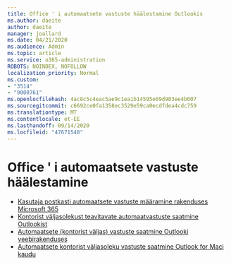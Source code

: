```yaml
---
title: Office ' i automaatsete vastuste häälestamine Outlookis
ms.author: daeite
author: daeite
manager: joallard
ms.date: 04/21/2020
ms.audience: Admin
ms.topic: article
ms.service: o365-administration
ROBOTS: NOINDEX, NOFOLLOW
localization_priority: Normal
ms.custom:
- "3514"
- "9000761"
ms.openlocfilehash: 4ac8c5c4eac5ae9c1ea1b14595e69d983ee4b007
ms.sourcegitcommit: c6692ce0fa1358ec3529e59ca0ecdfdea4cdc759
ms.translationtype: MT
ms.contentlocale: et-EE
ms.lasthandoff: 09/14/2020
ms.locfileid: "47671548"
---
```

# <a name="set-up-out-of-office-automatic-replies"></a>Office ' i automaatsete vastuste häälestamine

- [Kasutaja postkasti automaatsete vastuste määramine rakenduses Microsoft 365](https://docs.microsoft.com/exchange/troubleshoot/configure-mailboxes/set-automatic-replies)
- [Kontorist väljasolekust teavitavate automaatvastuste saatmine Outlookist](https://support.office.com/article/9742f476-5348-4f9f-997f-5e208513bd67)
- [Automaatsete (kontorist väljas) vastuste saatmine Outlooki veebirakenduses](https://support.office.com/article/0c193ab0-b9e1-4058-84be-a5b014242290)
- [Automaatsete kontorist väljasoleku vastuste saatmine Outlook for Maci kaudu](https://support.office.com/article/4e07ab75-beda-4f9e-bcdc-44471ebacdee)